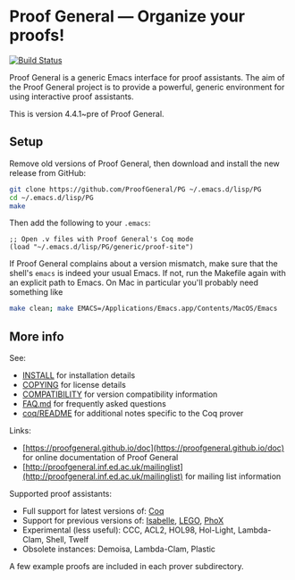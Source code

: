 # Proof General — Organize your proofs! 

[![Build Status](https://travis-ci.org/ProofGeneral/PG.svg?branch=master)](https://travis-ci.org/ProofGeneral/PG)

Proof General is a generic Emacs interface for proof assistants.
The aim of the Proof General project is to provide a powerful, generic
environment for using interactive proof assistants.

This is version 4.4.1~pre of Proof General.

## Setup

Remove old versions of Proof General, then download and install the new release from GitHub:

```sh
git clone https://github.com/ProofGeneral/PG ~/.emacs.d/lisp/PG
cd ~/.emacs.d/lisp/PG
make
```

Then add the following to your `.emacs`:

```elisp
;; Open .v files with Proof General's Coq mode
(load "~/.emacs.d/lisp/PG/generic/proof-site")
```

If Proof General complains about a version mismatch, make sure that the shell's `emacs` is indeed your usual Emacs. If not, run the Makefile again with an explicit path to Emacs. On Mac in particular you'll probably need something like

```sh
make clean; make EMACS=/Applications/Emacs.app/Contents/MacOS/Emacs
```

## More info

See:

* [INSTALL](INSTALL) for installation details
* [COPYING](COPYING) for license details
* [COMPATIBILITY](COMPATIBILITY) for version compatibility information
* [FAQ.md](FAQ.md) for frequently asked questions
* [coq/README](coq/README) for additional notes specific to the Coq prover

Links:

* [https://proofgeneral.github.io/doc](https://proofgeneral.github.io/doc) for online documentation of Proof General
* [http://proofgeneral.inf.ed.ac.uk/mailinglist](http://proofgeneral.inf.ed.ac.uk/mailinglist) for mailing list information

Supported proof assistants:

* Full support for latest versions of: [Coq](https://coq.inria.fr/)
* Support for previous versions of:
  [Isabelle](http://www.cl.cam.ac.uk/research/hvg/Isabelle/),
  [LEGO](http://www.dcs.ed.ac.uk/home/lego),
  [PhoX](http://www.lama.univ-savoie.fr/~RAFFALLI/phox.html)
* Experimental (less useful): CCC, ACL2, HOL98, Hol-Light, Lambda-Clam, Shell, Twelf
* Obsolete instances: Demoisa, Lambda-Clam, Plastic

A few example proofs are included in each prover subdirectory.
